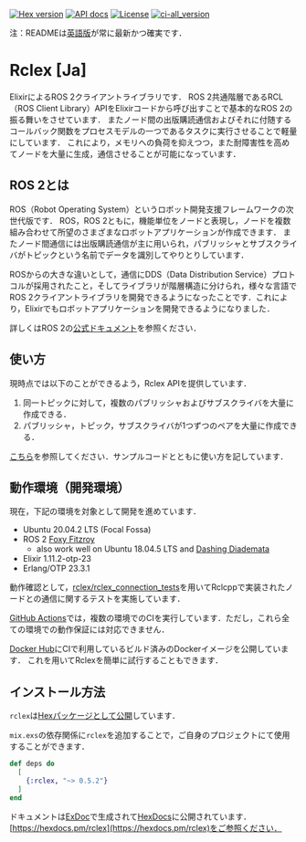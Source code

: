 [![Hex version](https://img.shields.io/hexpm/v/rclex.svg "Hex version")](https://hex.pm/packages/rclex)
[![API docs](https://img.shields.io/hexpm/v/rclex.svg?label=hexdocs "API docs")](https://hexdocs.pm/rclex/readme.html)
[![License](https://img.shields.io/hexpm/l/rclex.svg)](https://github.com/rclex/rclex/blob/main/LICENSE)
[![ci-all_version](https://github.com/rclex/rclex/actions/workflows/ci.yml/badge.svg)](https://github.com/rclex/rclex/actions/workflows/ci.yml)

注：READMEは[英語版](README.md)が常に最新かつ確実です．

# Rclex [Ja]
ElixirによるROS 2クライアントライブラリです．
ROS 2共通階層であるRCL（ROS Client Library）APIをElixirコードから呼び出すことで基本的なROS 2の振る舞いをさせています．
またノード間の出版購読通信およびそれに付随するコールバック関数をプロセスモデルの一つであるタスクに実行させることで軽量にしています．
これにより，メモリへの負荷を抑えつつ，また耐障害性を高めてノードを大量に生成，通信させることが可能になっています．

## ROS 2とは

ROS（Robot Operating System）というロボット開発支援フレームワークの次世代版です．
ROS，ROS 2ともに，機能単位をノードと表現し，ノードを複数組み合わせて所望のさまざまなロボットアプリケーションが作成できます．
またノード間通信には出版購読通信が主に用いられ，パブリッシャとサブスクライバがトピックという名前でデータを識別してやりとりしています．

ROSからの大きな違いとして，通信にDDS（Data Distribution Service）プロトコルが採用されたこと，そしてライブラリが階層構造に分けられ，様々な言語でROS 2クライアントライブラリを開発できるようになったことです．これにより，Elixirでもロボットアプリケーションを開発できるようになりました．

詳しくはROS 2の[公式ドキュメント](https://index.ros.org/doc/ros2/)を参照ください．


## 使い方

現時点では以下のことができるよう，Rclex APIを提供しています．
1. 同一トピックに対して，複数のパブリッシャおよびサブスクライバを大量に作成できる．
2. パブリッシャ，トピック，サブスクライバが1つずつのペアを大量に作成できる．

[こちら](https://github.com/rclex/rclex_samples)を参照してください．サンプルコードとともに使い方を記しています．

## 動作環境（開発環境）

現在，下記の環境を対象として開発を進めています．

- Ubuntu 20.04.2 LTS (Focal Fossa)
- ROS 2 [Foxy Fitzroy](https://docs.ros.org/en/foxy/Releases/Release-Foxy-Fitzroy.html)
  - also work well on Ubuntu 18.04.5 LTS and [Dashing Diademata](https://index.ros.org/doc/ros2/Releases/Release-Dashing-Diademata/)
- Elixir 1.11.2-otp-23
- Erlang/OTP 23.3.1

動作確認として，[rclex/rclex_connection_tests](https://github.com/rclex/rclex_connection_tests)を用いてRclcppで実装されたノードとの通信に関するテストを実施しています．

[GitHub Actions](https://github.com/rclex/rclex/actions)では，複数の環境でのCIを実行しています．ただし，これら全ての環境での動作保証には対応できません．

[Docker Hub](https://hub.docker.com/r/rclex/rclex_docker)にCIで利用しているビルド済みのDockerイメージを公開しています．
これを用いてRclexを簡単に試行することもできます．

## インストール方法

`rclex`は[Hexパッケージとして公開](https://hex.pm/docs/publish)しています．

`mix.exs`の依存関係に`rclex`を追加することで，ご自身のプロジェクトにて使用することができます．

```elixir
def deps do
  [
    {:rclex, "~> 0.5.2"}
  ]
end
```

ドキュメントは[ExDoc](https://github.com/elixir-lang/ex_doc)で生成されて[HexDocs](https://hexdocs.pm)に公開されています．  
[https://hexdocs.pm/rclex](https://hexdocs.pm/rclex)をご参照ください．

